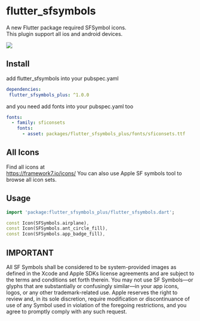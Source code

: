 # flutter_sfsymbols

A new Flutter package required SFSymbol icons.  
This plugin support all ios and android devices.

<img src="https://github.com/virskor/flutter_sfsymbols/raw/master/icons.png">

## Install
add flutter_sfsymbols into your pubspec.yaml
```yaml
dependencies:
 flutter_sfsymbols_plus: ^1.0.0
```

and you need add fonts into your pubspec.yaml too  
```yaml
fonts:
  - family: sficonsets
    fonts:
      - asset: packages/flutter_sfsymbols_plus/fonts/sficonsets.ttf
```

## All Icons
Find all icons at  
https://framework7.io/icons/
You can also use Apple SF symbols tool to browse all icon sets.

## Usage
```dart
import 'package:flutter_sfsymbols_plus/flutter_sfsymbols.dart';

const Icon(SFSymbols.airplane),
const Icon(SFSymbols.ant_circle_fill),
const Icon(SFSymbols.app_badge_fill),
```



##  IMPORTANT
All SF Symbols shall be considered to be system-provided images as defined in the Xcode and Apple SDKs license agreements and are subject to the terms and conditions set forth therein. You may not use SF Symbols—or glyphs that are substantially or confusingly similar—in your app icons, logos, or any other trademark-related use. Apple reserves the right to review and, in its sole discretion, require modification or discontinuance of use of any Symbol used in violation of the foregoing restrictions, and you agree to promptly comply with any such request.